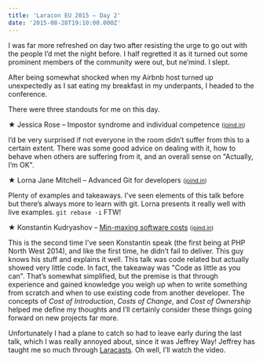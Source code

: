```yaml
---
title: 'Laracon EU 2015 – Day 2'
date: '2015-08-28T19:10:00.000Z'
---
```


I was far more refreshed on day two after resisting the urge to go out with the people I’d met the night before. I half regretted it as it turned out some prominent members of the community were out, but ne’mind. I slept.

After being somewhat shocked when my Airbnb host turned up unexpectedly as I sat eating my breakfast in my underpants, I headed to the conference.

There were three standouts for me on this day.

★ Jessica Rose – Impostor syndrome and individual competence <small>([joind.in](http://joind.in/talk/view/15019))</small>

I’d be very surprised if not everyone in the room didn’t suffer from this to a certain extent. There was some good advice on dealing with it, how to behave when others are suffering from it, and an overall sense on "Actually, I’m OK".

★ Lorna Jane Mitchell – Advanced Git for developers <small>([joind.in](http://joind.in/talk/view/15020))</small>

Plenty of examples and takeaways. I’ve seen elements of this talk before but there’s always more to learn with git. Lorna presents it really well with live examples. <code>git rebase -i</code> FTW!

★ Konstantin Kudryashov – [Min-maxing software costs](http://www.slideshare.net/mobile/everzet/minmaxing-software-costs-laracon-eu-2015) <small>([joind.in](http://joind.in/talk/view/15022))</small>

This is the second time I’ve seen Konstantin speak (the first being at PHP North West 2014), and like the first time, he didn’t fail to deliver. This guy knows his stuff and explains it well. This talk was code related but actually showed very little code. In fact, the takeaway was "Code as little as you can". That’s somewhat simplified, but the premise is that through experience and gained knowledge you weigh up when to write something from scratch and when to use existing code from another developer. The concepts of _Cost of Introduction_, _Costs of Change_, and _Cost of Ownership_ helped me define my thoughts and I’ll certainly consider these things going forward on new projects far more.

Unfortunately I had a plane to catch so had to leave early during the last talk, which I was really annoyed about, since it was Jeffrey Way! Jeffrey has taught me so much through [Laracasts](https://laracasts.com). Oh well, I’ll watch the video.
